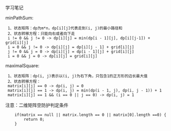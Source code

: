 学习笔记

minPathSum:

     1、状态矩阵：dp为m*n，dp[i][j]代表走到(i, j)的最小路径和
     2、状态转移方程：只能向右或者向下走
     i != 0 && j != 0 -> dp[i][j] = min(dp[i - 1][j], dp[i][j-1]) + grid[i][j]
     i = 0 && j != 0 -> dp[i][j] = dp[i][j - 1] + grid[i][j]
     j != 0 && j = 0 -> dp[i][j] = dp[i - 1][j] + grid[i][j]
     i = 0 && j = 0 -> dp[i][j] = grid[i][j]
     
maximalSquare:
 
     1、状态矩阵：dp(i, j)表示以(i, j)为右下角，只包含1的正方形的边长最大值
     2、状态转移方程：
     matrix[i][j] == 0 -> dp(i, j) = 0
     matrix[i][j] == 1 -> dp(i, j) = min(dp(i - 1, j), dp(i, j - 1)) + 1
     matrix[i][j] == 1 && (i == 0 || j == 0) -> dp(i, j) = 1
      
注意：二维矩阵空防护判定条件

        if(matrix == null || matrix.length == 0 || matrix[0].length ==0) {
            return 0;
        }

